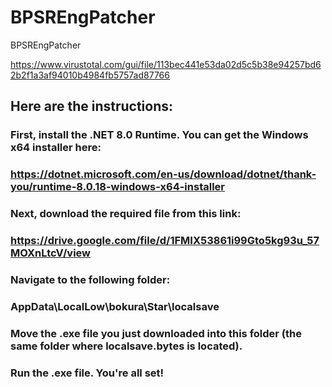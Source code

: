 # BPSREngPatcher
BPSREngPatcher

https://www.virustotal.com/gui/file/113bec441e53da02d5c5b38e94257bd62b2f1a3af94010b4984fb5757ad87766

## Here are the instructions:
### First, install the .NET 8.0 Runtime. You can get the Windows x64 installer here:
### https://dotnet.microsoft.com/en-us/download/dotnet/thank-you/runtime-8.0.18-windows-x64-installer
### Next, download the required file from this link:
### https://drive.google.com/file/d/1FMIX53861i99Gto5kg93u_57MOXnLtcV/view
### Navigate to the following folder:
### AppData\LocalLow\bokura\Star\localsave
### Move the .exe file you just downloaded into this folder (the same folder where localsave.bytes is located).
### Run the .exe file. You're all set!
